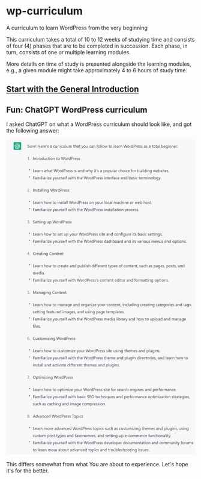 # wp-curriculum

A curriculum to learn WordPress from the very beginning

This curriculum takes a total of 10 to 12 weeks of studying time and 
consists of four (4) phases that are to be completed in succession.
Each phase, in turn, consists of one or multiple learning modules.

More details on time of study is presented alongside the learning modules,
e.g., a given module might take approximately 4 to 6 hours of study time. 

## [Start with the General Introduction](introduction.md)

## Fun: ChatGPT WordPress curriculum

I asked ChatGPT on what a WordPress curriculum should look like, and got the following answer:

![WordPress on Namecheap](images/chatGPT_wp_curriculum.png)

This differs somewhat from what You are about to experience. Let's hope it's for the better.
